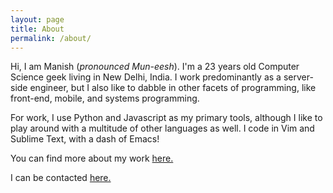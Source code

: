 ```yaml
---
layout: page
title: About
permalink: /about/
---
```


Hi, I am Manish (*pronounced Mun-eesh*). I'm a 23 years old Computer Science geek living in New Delhi, India. I work predominantly 
as a server-side engineer, but I also like to dabble in other facets of programming, like front-end,
mobile, and systems programming.

For work, I use Python and Javascript as my primary tools, although I like to play around with 
a multitude of other languages as well. I code in Vim and Sublime Text, with a dash of Emacs!

You can find more about my work [here.](/code)

I can be contacted [here.](/contact)
